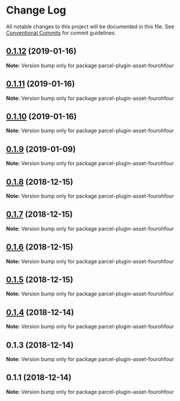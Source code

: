 # Change Log

All notable changes to this project will be documented in this file.
See [Conventional Commits](https://conventionalcommits.org) for commit guidelines.

## [0.1.12](https://github.com/chrisdmacrae/parcel-prototyper/compare/parcel-plugin-asset-fourohfour@0.1.11...parcel-plugin-asset-fourohfour@0.1.12) (2019-01-16)

**Note:** Version bump only for package parcel-plugin-asset-fourohfour





## [0.1.11](https://github.com/chrisdmacrae/parcel-prototyper/compare/parcel-plugin-asset-fourohfour@0.1.10...parcel-plugin-asset-fourohfour@0.1.11) (2019-01-16)

**Note:** Version bump only for package parcel-plugin-asset-fourohfour





## [0.1.10](https://github.com/chrisdmacrae/parcel-prototyper/compare/parcel-plugin-asset-fourohfour@0.1.9...parcel-plugin-asset-fourohfour@0.1.10) (2019-01-16)

**Note:** Version bump only for package parcel-plugin-asset-fourohfour






## [0.1.9](https://github.com/parcel-prototyper/parcel-prototyper/compare/parcel-plugin-asset-fourohfour@0.1.8...parcel-plugin-asset-fourohfour@0.1.9) (2019-01-09)

**Note:** Version bump only for package parcel-plugin-asset-fourohfour





## [0.1.8](https://github.com/parcel-prototyper/parcel-prototyper/compare/parcel-plugin-asset-fourohfour@0.1.7...parcel-plugin-asset-fourohfour@0.1.8) (2018-12-15)

**Note:** Version bump only for package parcel-plugin-asset-fourohfour





## [0.1.7](https://github.com/parcel-prototyper/parcel-prototyper/compare/parcel-plugin-asset-fourohfour@0.1.6...parcel-plugin-asset-fourohfour@0.1.7) (2018-12-15)

**Note:** Version bump only for package parcel-plugin-asset-fourohfour





## [0.1.6](https://github.com/parcel-prototyper/parcel-prototyper/compare/parcel-plugin-asset-fourohfour@0.1.5...parcel-plugin-asset-fourohfour@0.1.6) (2018-12-15)

**Note:** Version bump only for package parcel-plugin-asset-fourohfour





## [0.1.5](https://github.com/parcel-prototyper/parcel-prototyper/compare/parcel-plugin-asset-fourohfour@0.1.4...parcel-plugin-asset-fourohfour@0.1.5) (2018-12-15)

**Note:** Version bump only for package parcel-plugin-asset-fourohfour





## [0.1.4](https://github.com/parcel-prototyper/parcel-prototyper/compare/parcel-plugin-asset-fourohfour@0.1.3...parcel-plugin-asset-fourohfour@0.1.4) (2018-12-14)

**Note:** Version bump only for package parcel-plugin-asset-fourohfour





## 0.1.3 (2018-12-14)

**Note:** Version bump only for package parcel-plugin-asset-fourohfour





## 0.1.1 (2018-12-14)

**Note:** Version bump only for package parcel-plugin-asset-fourohfour
